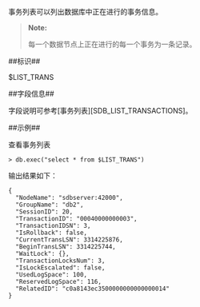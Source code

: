 
事务列表可以列出数据库中正在进行的事务信息。

> **Note:**
>
>每一个数据节点上正在进行的每一个事务为一条记录。

##标识##

$LIST_TRANS

##字段信息##

字段说明可参考[事务列表][SDB_LIST_TRANSACTIONS]。

##示例##

查看事务列表

```lang-javascript
> db.exec("select * from $LIST_TRANS")
```

输出结果如下：

```lang-json
{
  "NodeName": "sdbserver:42000",
  "GroupName": "db2",
  "SessionID": 20,
  "TransactionID": "00040000000003",
  "TransactionIDSN": 3,
  "IsRollback": false,
  "CurrentTransLSN": 3314225876,
  "BeginTransLSN": 3314225744,
  "WaitLock": {},
  "TransactionLocksNum": 3,
  "IsLockEscalated": false,
  "UsedLogSpace": 100,
  "ReservedLogSpace": 116,
  "RelatedID": "c0a8143ec3500000000000000014"
}
```



[^_^]:
    本文使用的所有引用及链接
[SDB_LIST_TRANSACTIONS]:manual/Manual/List/SDB_LIST_TRANSACTIONS.md
